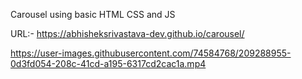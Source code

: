 Carousel using basic HTML CSS and JS

URL:- https://abhisheksrivastava-dev.github.io/carousel/

https://user-images.githubusercontent.com/74584768/209288955-0d3fd054-208c-41cd-a195-6317cd2cac1a.mp4

